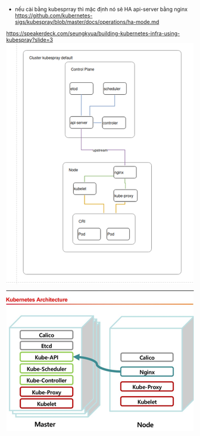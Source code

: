 - nếu cài bằng kubesprray thì mặc định nó sẽ HA api-server bằng nginx 
https://github.com/kubernetes-sigs/kubespray/blob/master/docs/operations/ha-mode.md

https://speakerdeck.com/seungkyua/building-kubernetes-infra-using-kubespray?slide=3
![alt text](image.png)

![alt text](image-1.png)